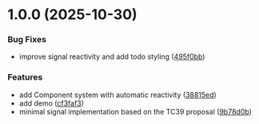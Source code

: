 # 1.0.0 (2025-10-30)


### Bug Fixes

* improve signal reactivity and add todo styling ([495f0bb](https://github.com/brnrdog/xote/commit/495f0bb52eaa8de89214f957f30b078f07029569))


### Features

* add Component system with automatic reactivity ([38815ed](https://github.com/brnrdog/xote/commit/38815ed3d1400c5511b790011d60081b317a69ac))
* add demo ([cf3faf3](https://github.com/brnrdog/xote/commit/cf3faf34c07d85a60d78d5f9539d2e2132f3b85a))
* minimal signal implementation based on the TC39 proposal ([9b78d0b](https://github.com/brnrdog/xote/commit/9b78d0b62ba21c953d909459036246f334b6613e))
